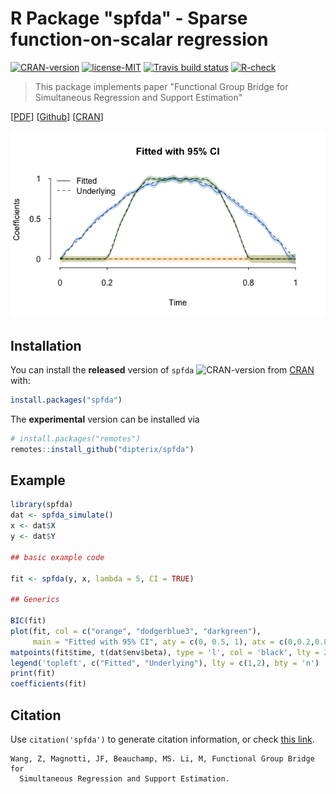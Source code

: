 
# R Package "spfda" - Sparse function-on-scalar regression

<!-- badges: start -->
[![CRAN-version](https://www.r-pkg.org/badges/version/spfda)](https://CRAN.R-project.org/package=spfda)
[![license-MIT](https://img.shields.io/badge/licence-MIT-blue.svg)](https://github.com/dipterix/spfda/blob/master/LICENSE)
[![Travis build status](https://travis-ci.org/dipterix/spfda.svg?branch=master)](https://travis-ci.org/dipterix/spfda)
[![R-check](https://github.com/dipterix/spfda/workflows/R-CMD-check/badge.svg)](https://github.com/dipterix/spfda/actions)
<!-- [![Cran-version](http://cranlogs.r-pkg.org/badges/grand-total/spfda)](https://CRAN.R-project.org/package=spfda) -->
<!-- badges: end -->

> This package implements paper "Functional Group Bridge for Simultaneous Regression and Support Estimation" 

[[PDF](https://arxiv.org/abs/2006.10163)] [[Github](https://github.com/dipterix/spfda)] [[CRAN](https://cran.r-project.org/package=spfda)]

![Demo example](https://raw.githubusercontent.com/dipterix/spfda/master/docs/cover.png)

## Installation

You can install the **released** version of `spfda` ![CRAN-version](https://www.r-pkg.org/badges/version/spfda) from [CRAN](https://CRAN.R-project.org/package=spfda) with:

``` r
install.packages("spfda")
```

The **experimental** version can be installed via

``` r
# install.packages("remotes")
remotes::install_github("dipterix/spfda")
```

## Example

``` r
library(spfda)
dat <- spfda_simulate()
x <- dat$X
y <- dat$Y

## basic example code

fit <- spfda(y, x, lambda = 5, CI = TRUE)

## Generics

BIC(fit)
plot(fit, col = c("orange", "dodgerblue3", "darkgreen"),
     main = "Fitted with 95% CI", aty = c(0, 0.5, 1), atx = c(0,0.2,0.8,1))
matpoints(fit$time, t(dat$env$beta), type = 'l', col = 'black', lty = 2)
legend('topleft', c("Fitted", "Underlying"), lty = c(1,2), bty = 'n')
print(fit)
coefficients(fit)
```

## Citation

Use `citation('spfda')` to generate citation information, or check [this link](https://arxiv.org/abs/2006.10163).

```
Wang, Z, Magnotti, JF, Beauchamp, MS. Li, M, Functional Group Bridge for
  Simultaneous Regression and Support Estimation.
```

